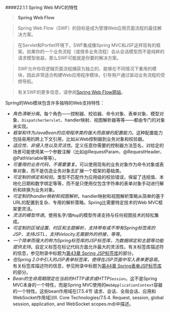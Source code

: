 ####22.1.1 Spring Web MVC的特性

>**Spring Web Flow**

>Spring Web Flow（SWF）的目标是成为管理Web应用页面流程的最佳解决方案。

>在Servlet和Portlet环境下，SWF集成像Spring MVC和JSF这样现有的框架。如果你的一个业务流程（或很多业务流程）会从会话模型而不是纯粹的请求模型收益，那么SWF可能就是你要的解决方案。

>SWF允许你将逻辑页面流程捕获为独立的、能够在不同情况下重用的模块，因此非常适合构建Web应用程序模块，引导用户通过驱动业务流程的受控导航。

>有关SWF的更多信息，请参阅[Spring Web Flow网站](http://projects.spring.io/spring-webflow/)。

Spring的Web模块包含许多独特的Web支持特性：

- *角色清晰分离*。每个角色——控制器、校验器、命令对象、表单对象、模型对象、`DispatcherServlet`、handler映射、视图解析器等等——都由专门的对象来实现。
- *框架和作为JavaBean的应用程序类的强大而直接的配置能力*。这种配置能力包括易用的跨上下文引用，比如从Web控制器到业务对象和校验器。
- *适应性、非侵入性以及灵活性*。定义任意你需要的控制器方法签名，对给定的场景可能使用某一个参数注解（比如@RequestParam、@RequestHeader、@PathVariable等等）。
- *可重用的业务代码，不需要重复*。可以使用现有的业务对象作为命令对象或表单对象，而不是仿造业务对象去扩展一个框架的基础类。
- *可定制的绑定和校验*。类型不匹配作为应用级的校验错误，保留了违规值、本地化日期和数字绑定等等，而不是只使用仅包含字符串的表单对象手动进行解析和转换为业务对象。
- *可定制的handler映射和视图解析*。handler映射和视图解析策略从简单的基于URL的配置到复杂、专用的解析策略。Spring比需要特定技术的Web MVC框架更灵活。
- *灵活的模型传递*。使用名字/值`Map`的模型传递支持与任何视图技术的轻松集成。
- *可定制的区域设置、时区和主题解析，支持带有或不带有Spring标签库的JSP，支持JSTL，支持Velocity无需额外的桥接，等等*。
- *一个简单而强大的称为Spring标签库的JSP标签库，为数据绑定和主题等功能提供支持*。自定义标签在标记代码方面允许最大的灵活性。有关标签库描述符的信息，参见附录中标题为[第43章 Spring JSP标签库]()的部分。
- *在Spring 2.0中引入的JSP表单标签库，使得在JSP页面中写入表单更容易*。有关标签库描述符的信息，参见附录中标题为[第44章 Spring表单JSP标签库]()的部分。
- *Bean的生命周期限定在当前的HTTP请求或HTTP`Session`*。这不是Spring MVC本身的一个特性，而是Spring MVC使用的`WebApplicationContext`容器的一个特性。这些bean作用域在[7.5.4节 请求、会话、全局会话、应用和WebSocket作用域](III. Core Technologies/7.5.4. Request, session, global session, application, and WebSocket scopes.md)中描述。

